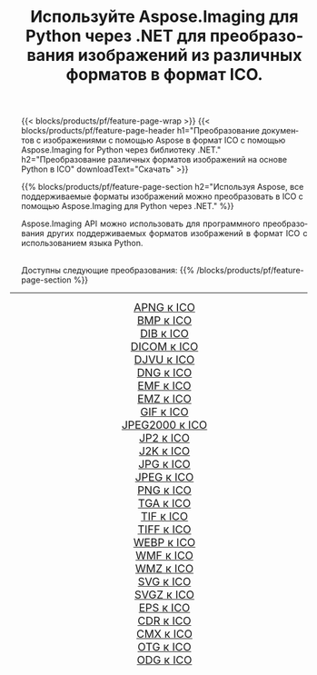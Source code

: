 ﻿---
title: Используйте Aspose.Imaging для Python через .NET для преобразования изображений из различных форматов в формат ICO. 
weight: 3920
url: /ru/python-net/conversion/to/ico/ 
lang: ru
langdirlevel: 2
locales: zh-hans,ja,it,ru,de,es,fr,nl,id,lt,pl,pt,vi,tr,ko,zh-hant,ar,hi,th,sv,cs,uk,he
description: Вы можете использовать Aspose.Imaging for Python через библиотеку .NET для преобразования различных форматов в формат ICO.
---

{{< blocks/products/pf/feature-page-wrap >}}
{{< blocks/products/pf/feature-page-header h1="Преобразование документов с изображениями с помощью Aspose в формат ICO с помощью Aspose.Imaging for Python через библиотеку .NET." h2="Преобразование различных форматов изображений на основе Python в ICO" downloadText="Скачать" >}}


{{% blocks/products/pf/feature-page-section  h2="Используя Aspose, все поддерживаемые форматы изображений можно преобразовать в ICO с помощью Aspose.Imaging для Python через .NET." %}}
<p align=justify>Aspose.Imaging API можно использовать для программного преобразования других поддерживаемых форматов изображений в формат ICO с использованием языка Python.</p>
<br/>
Доступны следующие преобразования:
{{% /blocks/products/pf/feature-page-section %}}
<div class="container-fluid productfamilypage bg-gray">
    <div class="convertypes bg-gray agp-content section">
        <div class="container">
		<hr style="margin-left:-20px;"/>
		<div class="row other-converters" style="gap: 10px;font-size: 19px;text-align:center;">
		    <div class='col-md-2 other-converter remove-lp remove-rp'><a href="/imaging/ru/python-net/conversion/apng-to-ico/" style="padding:15px;">APNG к ICO</a></div>
<div class='col-md-2 other-converter remove-lp remove-rp'><a href="/imaging/ru/python-net/conversion/bmp-to-ico/" style="padding:15px;">BMP к ICO</a></div>
<div class='col-md-2 other-converter remove-lp remove-rp'><a href="/imaging/ru/python-net/conversion/dib-to-ico/" style="padding:15px;">DIB к ICO</a></div>
<div class='col-md-2 other-converter remove-lp remove-rp'><a href="/imaging/ru/python-net/conversion/dicom-to-ico/" style="padding:15px;">DICOM к ICO</a></div>
<div class='col-md-2 other-converter remove-lp remove-rp'><a href="/imaging/ru/python-net/conversion/djvu-to-ico/" style="padding:15px;">DJVU к ICO</a></div>
<div class='col-md-2 other-converter remove-lp remove-rp'><a href="/imaging/ru/python-net/conversion/dng-to-ico/" style="padding:15px;">DNG к ICO</a></div>
<div class='col-md-2 other-converter remove-lp remove-rp'><a href="/imaging/ru/python-net/conversion/emf-to-ico/" style="padding:15px;">EMF к ICO</a></div>
<div class='col-md-2 other-converter remove-lp remove-rp'><a href="/imaging/ru/python-net/conversion/emz-to-ico/" style="padding:15px;">EMZ к ICO</a></div>
<div class='col-md-2 other-converter remove-lp remove-rp'><a href="/imaging/ru/python-net/conversion/gif-to-ico/" style="padding:15px;">GIF к ICO</a></div>
<div class='col-md-2 other-converter remove-lp remove-rp'><a href="/imaging/ru/python-net/conversion/jpeg2000-to-ico/" style="padding:15px;">JPEG2000 к ICO</a></div>
<div class='col-md-2 other-converter remove-lp remove-rp'><a href="/imaging/ru/python-net/conversion/jp2-to-ico/" style="padding:15px;">JP2 к ICO</a></div>
<div class='col-md-2 other-converter remove-lp remove-rp'><a href="/imaging/ru/python-net/conversion/j2k-to-ico/" style="padding:15px;">J2K к ICO</a></div>
<div class='col-md-2 other-converter remove-lp remove-rp'><a href="/imaging/ru/python-net/conversion/jpg-to-ico/" style="padding:15px;">JPG к ICO</a></div>
<div class='col-md-2 other-converter remove-lp remove-rp'><a href="/imaging/ru/python-net/conversion/jpeg-to-ico/" style="padding:15px;">JPEG к ICO</a></div>
<div class='col-md-2 other-converter remove-lp remove-rp'><a href="/imaging/ru/python-net/conversion/png-to-ico/" style="padding:15px;">PNG к ICO</a></div>
<div class='col-md-2 other-converter remove-lp remove-rp'><a href="/imaging/ru/python-net/conversion/tga-to-ico/" style="padding:15px;">TGA к ICO</a></div>
<div class='col-md-2 other-converter remove-lp remove-rp'><a href="/imaging/ru/python-net/conversion/tif-to-ico/" style="padding:15px;">TIF к ICO</a></div>
<div class='col-md-2 other-converter remove-lp remove-rp'><a href="/imaging/ru/python-net/conversion/tiff-to-ico/" style="padding:15px;">TIFF к ICO</a></div>
<div class='col-md-2 other-converter remove-lp remove-rp'><a href="/imaging/ru/python-net/conversion/webp-to-ico/" style="padding:15px;">WEBP к ICO</a></div>
<div class='col-md-2 other-converter remove-lp remove-rp'><a href="/imaging/ru/python-net/conversion/wmf-to-ico/" style="padding:15px;">WMF к ICO</a></div>
<div class='col-md-2 other-converter remove-lp remove-rp'><a href="/imaging/ru/python-net/conversion/wmz-to-ico/" style="padding:15px;">WMZ к ICO</a></div>
<div class='col-md-2 other-converter remove-lp remove-rp'><a href="/imaging/ru/python-net/conversion/svg-to-ico/" style="padding:15px;">SVG к ICO</a></div>
<div class='col-md-2 other-converter remove-lp remove-rp'><a href="/imaging/ru/python-net/conversion/svgz-to-ico/" style="padding:15px;">SVGZ к ICO</a></div>
<div class='col-md-2 other-converter remove-lp remove-rp'><a href="/imaging/ru/python-net/conversion/eps-to-ico/" style="padding:15px;">EPS к ICO</a></div>
<div class='col-md-2 other-converter remove-lp remove-rp'><a href="/imaging/ru/python-net/conversion/cdr-to-ico/" style="padding:15px;">CDR к ICO</a></div>
<div class='col-md-2 other-converter remove-lp remove-rp'><a href="/imaging/ru/python-net/conversion/cmx-to-ico/" style="padding:15px;">CMX к ICO</a></div>
<div class='col-md-2 other-converter remove-lp remove-rp'><a href="/imaging/ru/python-net/conversion/otg-to-ico/" style="padding:15px;">OTG к ICO</a></div>
<div class='col-md-2 other-converter remove-lp remove-rp'><a href="/imaging/ru/python-net/conversion/odg-to-ico/" style="padding:15px;">ODG к ICO</a></div>
                </div>
        </div>
    </div>
</div>
<br/>

